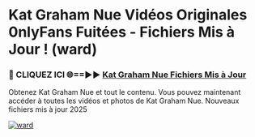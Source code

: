 # Kat Graham Nue Vidéos Originales 0nlyFans Fuitées - Fichiers Mis à Jour ! (ward)

<h3>🔴 CLIQUEZ ICI 🌐==►► <a href="https://tinyurl.com/2pmr4ezf" rel="nofollow">Kat Graham Nue Fichiers Mis à Jour</a></h3>

Obtenez Kat Graham Nue et tout le contenu. Vous pouvez maintenant accéder à toutes les vidéos et photos de Kat Graham Nue. Nouveaux fichiers mis à jour 2025

[![ward](https://i.imgur.com/6SNvagu.gif)](https://tinyurl.com/2pmr4ezf)
